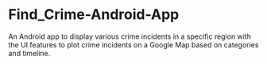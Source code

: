 # Find_Crime-Android-App
An Android app to display various crime incidents in a specific region with the UI features to plot crime incidents on a Google Map based on categories and timeline.
